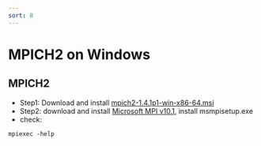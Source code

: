```yaml
---
sort: 8
---
```


# MPICH2 on Windows

## MPICH2
- Step1: Download and install [mpich2-1.4.1p1-win-x86-64.msi](https://www.mpich.org/static/tarballs/1.4.1p1/mpich2-1.4.1p1-win-x86-64.msi)
- Step2: download and install [Microsoft MPI v10.1](https://www.microsoft.com/en-us/download/details.aspx?id=100299), install msmpisetup.exe
- check: 
```shell
mpiexec -help
```
